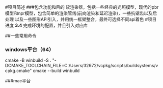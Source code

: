 #项目简述
###包含功能和目的
  软渲染器，包括一些经典的光照模型，现代的pbr模型和npr模型，包含简单的渲染管线(前向渲染和延迟渲染)，一些抗锯齿以及后处理
以及一些图形API引入，并用统一框架整合，最终可选择不同api着色
#项目进度
**3.4** 完成环境的配置，并且引入对应库

##一些常用命令
### windows平台（64）
cmake -B winbuild -S . "-DCMAKE_TOOLCHAIN_FILE=C:/Users/32672/vcpkg/scripts/buildsystems/vcpkg.cmake"
cmake --build winbuild

###mac平台
